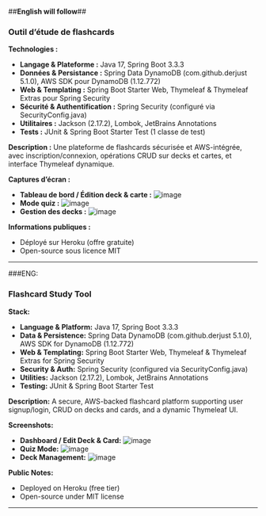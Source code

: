 ##**English will follow**##

### Outil d’étude de flashcards

**Technologies :**

* **Langage & Plateforme :** Java 17, Spring Boot 3.3.3
* **Données & Persistance :** Spring Data DynamoDB (com.github.derjust 5.1.0), AWS SDK pour DynamoDB (1.12.772)
* **Web & Templating :** Spring Boot Starter Web, Thymeleaf & Thymeleaf Extras pour Spring Security
* **Sécurité & Authentification :** Spring Security (configuré via SecurityConfig.java)
* **Utilitaires :** Jackson (2.17.2), Lombok, JetBrains Annotations
* **Tests :** JUnit & Spring Boot Starter Test (1 classe de test)

**Description :**
Une plateforme de flashcards sécurisée et AWS-intégrée, avec inscription/connexion, opérations CRUD sur decks et cartes, et interface Thymeleaf dynamique.

**Captures d’écran :**

* **Tableau de bord / Édition deck & carte :**
  ![image](https://github.com/user-attachments/assets/3e22313e-8d79-4abc-aa9f-f135f42bb9d8)
* **Mode quiz :**
  ![image](https://github.com/user-attachments/assets/cad7d895-77f6-47b7-a4df-390b45c49f9f)
* **Gestion des decks :**
  ![image](https://github.com/user-attachments/assets/54302dc9-505c-4b92-9a2d-7a2e3121282f)

**Informations publiques :**

* Déployé sur Heroku (offre gratuite)
* Open-source sous licence MIT
-------------------------------------------------
###ENG:

### Flashcard Study Tool

**Stack:**

* **Language & Platform:** Java 17, Spring Boot 3.3.3
* **Data & Persistence:** Spring Data DynamoDB (com.github.derjust 5.1.0), AWS SDK for DynamoDB (1.12.772)
* **Web & Templating:** Spring Boot Starter Web, Thymeleaf & Thymeleaf Extras for Spring Security
* **Security & Auth:** Spring Security (configured via SecurityConfig.java)
* **Utilities:** Jackson (2.17.2), Lombok, JetBrains Annotations
* **Testing:** JUnit & Spring Boot Starter Test

**Description:**
A secure, AWS-backed flashcard platform supporting user signup/login, CRUD on decks and cards, and a dynamic Thymeleaf UI.

**Screenshots:**

* **Dashboard / Edit Deck & Card:**
  ![image](https://github.com/user-attachments/assets/3e22313e-8d79-4abc-aa9f-f135f42bb9d8)
* **Quiz Mode:**
  ![image](https://github.com/user-attachments/assets/cad7d895-77f6-47b7-a4df-390b45c49f9f)
* **Deck Management:**
  ![image](https://github.com/user-attachments/assets/54302dc9-505c-4b92-9a2d-7a2e3121282f)

**Public Notes:**

* Deployed on Heroku (free tier)
* Open-source under MIT license

---
